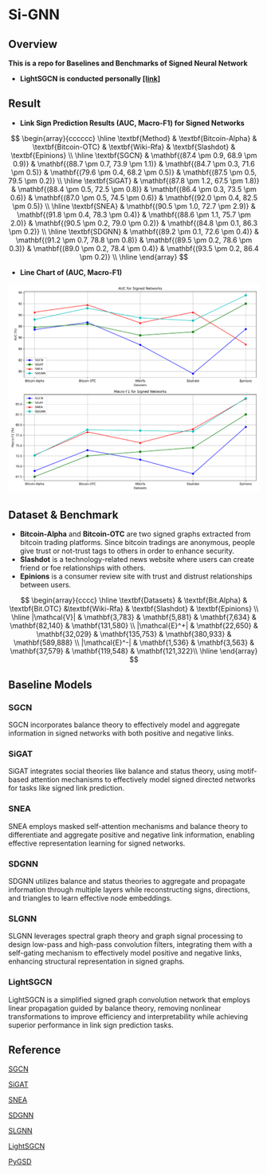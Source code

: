 # Si-GNN

## Overview

**This is a repo for Baselines and Benchmarks of Signed Neural Network**

- **LightSGCN is conducted personally [[link]](https://github.com/akarinmoe/LightSGCN)**

## Result

- **Link Sign Prediction Results (AUC, Macro-F1) for Signed Networks** 

$$
\begin{array}{cccccc}
\hline
\textbf{Method} & \textbf{Bitcoin-Alpha} & \textbf{Bitcoin-OTC} & \textbf{Wiki-Rfa} & \textbf{Slashdot} & \textbf{Epinions} \\ \hline
\textbf{SGCN} & \mathbf{(87.4 \pm 0.9, 68.9 \pm 0.9)} & \mathbf{(88.7 \pm 0.7, 73.9 \pm 1.1)} & \mathbf{(84.7 \pm 0.3, 71.6 \pm 0.5)} & \mathbf{(79.6 \pm 0.4, 68.2 \pm 0.5)} & \mathbf{(87.5 \pm 0.5, 79.5 \pm 0.2)} \\ \hline
\textbf{SiGAT} & \mathbf{(87.8 \pm 1.2, 67.5 \pm 1.8)} & \mathbf{(88.4 \pm 0.5, 72.5 \pm 0.8)} & \mathbf{(86.4 \pm 0.3, 73.5 \pm 0.6)} & \mathbf{(87.0 \pm 0.5, 74.5 \pm 0.6)} & \mathbf{(92.0 \pm 0.4, 82.5 \pm 0.5)} \\ \hline
\textbf{SNEA} & \mathbf{(90.5 \pm 1.0, 72.7 \pm 2.9)} & \mathbf{(91.8 \pm 0.4, 78.3 \pm 0.4)} & \mathbf{(88.6 \pm 1.1, 75.7 \pm 2.0)} & \mathbf{(90.5 \pm 0.2, 79.0 \pm 0.2)} & \mathbf{(84.8 \pm 0.1, 86.3 \pm 0.2)} \\ \hline
\textbf{SDGNN} & \mathbf{(89.2 \pm 0.1, 72.6 \pm 0.4)} & \mathbf{(91.2 \pm 0.7, 78.8 \pm 0.8)} & \mathbf{(89.5 \pm 0.2, 78.6 \pm 0.3)} & \mathbf{(89.0 \pm 0.2, 78.4 \pm 0.4)} & \mathbf{(93.5 \pm 0.2, 86.4 \pm 0.2)} \\ \hline
\end{array}
$$

- **Line Chart of (AUC, Macro-F1)**

![figure](./assets/figure.png)

## Dataset & Benchmark

- **Bitcoin-Alpha** and **Bitcoin-OTC** are two signed graphs extracted from bitcoin trading platforms. Since bitcoin tradings are anonymous, people give trust or not-trust tags to others in order to enhance security.
- **Slashdot** is a technology-related news website where users can create friend or foe relationships with others.
- **Epinions** is a consumer review site with trust and distrust relationships between users.

$$
\begin{array}{cccc}
\hline
\textbf{Datasets} & \textbf{Bit.Alpha} & \textbf{Bit.OTC} &\textbf{Wiki-Rfa} & \textbf{Slashdot} & \textbf{Epinions} \\
\hline
|\mathcal{V}| & \mathbf{3,783} & \mathbf{5,881} & \mathbf{7,634} & \mathbf{82,140} & \mathbf{131,580} \\
|\mathcal{E}^+| & \mathbf{22,650} & \mathbf{32,029} & \mathbf{135,753} & \mathbf{380,933} & \mathbf{589,888} \\
|\mathcal{E}^-| & \mathbf{1,536} & \mathbf{3,563} & \mathbf{37,579} & \mathbf{119,548} & \mathbf{121,322}\\
\hline
\end{array}
$$

## Baseline Models

### SGCN

SGCN incorporates balance theory to effectively model and aggregate information in signed networks with both positive and negative links.

### SiGAT

SiGAT integrates social theories like balance and status theory, using motif-based attention mechanisms to effectively model signed directed networks for tasks like signed link prediction.

### SNEA

SNEA employs masked self-attention mechanisms and balance theory to differentiate and aggregate positive and negative link information, enabling effective representation learning for signed networks.

### SDGNN

SDGNN utilizes balance and status theories to aggregate and propagate information through multiple layers while reconstructing signs, directions, and triangles to learn effective node embeddings.

### SLGNN

SLGNN leverages spectral graph theory and graph signal processing to design low-pass and high-pass convolution filters, integrating them with a self-gating mechanism to effectively model positive and negative links, enhancing structural representation in signed graphs.

### LightSGCN

LightSGCN is a simplified signed graph convolution network that employs linear propagation guided by balance theory, removing nonlinear transformations to improve efficiency and interpretability while achieving superior performance in link sign prediction tasks.

## Reference

[SGCN](https://arxiv.org/pdf/1808.06354)

[SiGAT](https://arxiv.org/pdf/1906.10958)

[SNEA](https://ojs.aaai.org/index.php/AAAI/article/view/5911/5767)

[SDGNN](https://arxiv.org/pdf/2101.02390)

[SLGNN](https://ojs.aaai.org/index.php/AAAI/article/view/25565/25337)

[LightSGCN](https://dl.acm.org/doi/pdf/10.1145/3477495.3531917)

[PyGSD](https://arxiv.org/pdf/2202.10793)
